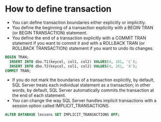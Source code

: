 # How to define transaction

* You can define transaction boundaries either explicitly or implicitly.
* You define the beginning of a transaction explicitly with a BEGIN TRAN (or BEGIN TRANSACTION) statement. 
* You define the end of a transaction explicitly with a COMMIT TRAN statement if you want to commit it and with a ROLLBACK TRAN (or ROLLBACK TRANSACTION) statement if you want to undo its changes.

```sql
BEGIN TRAN;
  INSERT INTO dbo.T1(keycol, col1, col2) VALUES(4, 101, 'C');
  INSERT INTO dbo.T2(keycol, col1, col2) VALUES(4, 201, 'X');
COMMIT TRAN;
```

* If you do not mark the boundaries of a transaction explicitly, by default, SQL Server treats each individual statement as a transaction; in other words, by default, SQL Server automatically commits the transaction at the end of each statement.
* You can change the way SQL Server handles implicit transactions with a session option called IMPLICIT_TRANSACTIONS.

```sql
ALTER DATABASE lessons SET IMPLICIT_TRANSACTIONS OFF;
```